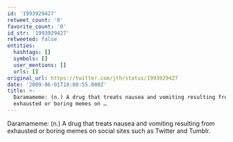 ```yaml
---
id: '1993929427'
retweet_count: '0'
favorite_count: '0'
id_str: '1993929427'
retweeted: false
entities:
  hashtags: []
  symbols: []
  user_mentions: []
  urls: []
original_url: https://twitter.com/jth/status/1993929427
date: '2009-06-01T18:08:55.000Z'
title: >-
  Daramameme: (n.) A drug that treats nausea and vomiting resulting from
  exhausted or boring memes on …
---
```


Daramameme: (n.) A drug that treats nausea and vomiting resulting from exhausted or boring memes on social sites such as Twitter and Tumblr.